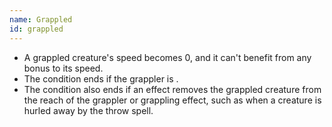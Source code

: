 ```yaml
---
name: Grappled
id: grappled
---
```

* A grappled creature's speed becomes 0, and it can't benefit from any bonus to its speed.
* The condition ends if the grappler is <condition id="incapacitated"/>.
* The condition also ends if an effect removes the grappled creature from the reach of the grappler or grappling effect,
such as when a creature is hurled away by the throw spell.
